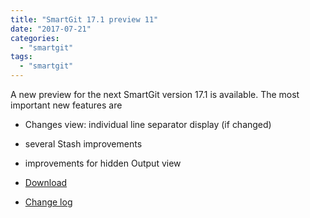 ```yaml
---
title: "SmartGit 17.1 preview 11"
date: "2017-07-21"
categories: 
  - "smartgit"
tags: 
  - "smartgit"
---
```


A new preview for the next SmartGit version 17.1 is available. The most important new features are

- Changes view: individual line separator display (if changed)
- several Stash improvements
- improvements for hidden Output view

- [Download](http://www.syntevo.com/smartgit/early-access)
- [Change log](http://www.syntevo.com/smartgit/changelog-eap.txt)
